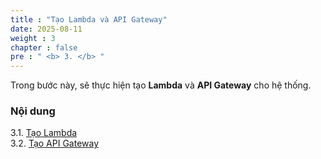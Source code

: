 ```yaml
---
title : "Tạo Lambda và API Gateway"
date: 2025-08-11
weight : 3 
chapter : false
pre : " <b> 3. </b> "
---
```


Trong bước này, sẽ thực hiện tạo **Lambda** và **API Gateway** cho hệ thống.

### Nội dung
3.1. [Tạo Lambda](3.1-Lambda/) \
3.2. [Tạo API Gateway](3.2-API-Gateway/) 
